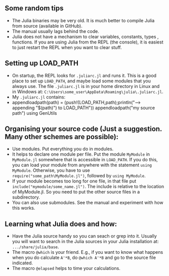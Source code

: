 ## Some random tips
- The Julia binaries may be very old. It is much better to compile Julia from source (available in GitHub).
- The manual usually lags behind the code.
- Julia does not have a mechanism to clear variables, constants, types , functions. If you are using Julia from the REPL (the console), it is easiest to just restart the REPL when you want to clear stuff.

## Setting up LOAD_PATH
- On startup, the REPL looks for `.juliarc.jl` and runs it. This is a good place to set up `LOAD_PATH`, and maybe load some modules that you always use. The file `.juliarc.jl` is in your home directory in Linux and in Windows at: `C:\Users\some_user\AppData\Roaming\julia\.juliarc.jl`.
- My `.juliarc.jl` contains:
-
    appendloadpath(path) = (push!(LOAD_PATH,path);println("--> appending \"$(path)\") to LOAD_PATH"))
    appendloadpath("my source path")
    using GenUtils


## Organising your source code (Just a suggestion. Many other schemes are possible):
- Use modules. Put everything you do in modules. 
- It helps to declare one module per file. Put the  module `MyModule` in `MyModule.jl` somewhere that is accessible in `LOAD_PATH`. If you do this, you can load your module from anywhere with the statement `using  MyModule`. Otherwise, you have to use `require("some_path\MyModule.jl")`, followed by `using MyModule`.
- If your module becomes too long for one file, in that file put `include("mymodule/some_name.jl")`. The include is relative to the location of MyModule.jl. So you need to put the other source files in a subdirectory.
- You can also use submodules. See the manual and experiment with how this works.



## Learning what Julia does and how:
- Have the Julia source handy so you can seach or grep into it. Usually you will want to search in the Julia sources in your Julia installation at: `.../share/julia/base`.
- The macro `@which` is your friend.  E.g., if you want to know what happens when you do calculate `A'*B`, do `@which A'*B` and go to the source file indicated.
- The macro `@elapsed` helps to time your calculations.

